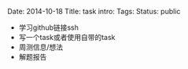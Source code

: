 Date: 2014-10-18
Title: task
intro: 
Tags: 
Status: public

- 学习github链接ssh
- 写一个task或者使用自带的task
- 周测信息/想法
- 解题报告
